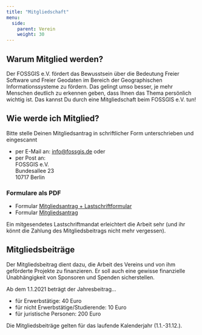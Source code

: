 ```yaml
---
title: "Mitgliedschaft"
menu:
  side:
    parent: Verein
    weight: 30
---
```


## Warum Mitglied werden?

Der FOSSGIS e.V. fördert das Bewusstsein über die Bedeutung Freier Software und
Freier Geodaten im Bereich der Geographischen Informationssysteme zu fördern.
Das gelingt umso besser, je mehr Menschen deutlich zu erkennen geben, dass
Ihnen das Thema persönlich wichtig ist. Das kannst Du durch eine
Mitgliedschaft beim FOSSGIS e.V. tun!

## Wie werde ich Mitglied?

Bitte stelle Deinen Mitgliedsantrag in schriftlicher Form unterschrieben und eingescannt 

* per E-Mail an: [info@fossgis.de](mailto:info@fossgis.de) oder
* per Post an:    
  	FOSSGIS e.V.   
  	Bundesallee 23   
 	 10717 Berlin   

### Formulare als PDF
* Formular [Mitgliedsantrag + Lastschriftformular](/verein/Mitgliedsantrag_Lastschriftformular_FOSSGIS_eV.pdf)
* Formular [Mitgliedsantrag](/verein/mitgliedsantrag.pdf)

Ein mitgesendetes Lastschriftmandat erleichtert die Arbeit sehr (und ihr könnt die Zahlung des Mitgliedsbeitrags nicht mehr vergessen). 

## Mitgliedsbeiträge

Der Mitgliedsbeitrag dient dazu, die Arbeit des Vereins und von ihm geförderte
Projekte zu finanzieren. Er soll auch eine gewisse finanzielle Unabhängigkeit
von Sponsoren und Spenden sicherstellen.

Ab dem 1.1.2021 beträgt der Jahresbeitrag...

* für Erwerbstätige: 40 Euro
* für nicht Erwerbstätige/Studierende: 10 Euro
* für juristische Personen: 200 Euro

Die Mitgliedsbeiträge gelten für das laufende Kalenderjahr (1.1.-31.12.).







